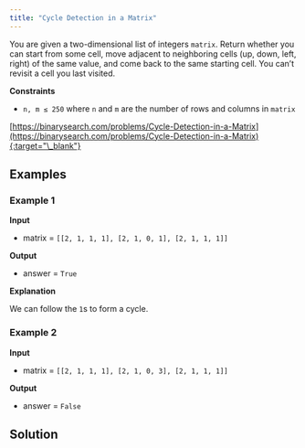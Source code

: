 ```yaml
---
title: "Cycle Detection in a Matrix"
---
```


You are given a two-dimensional list of integers `matrix`. Return whether you can start from some cell, move adjacent to neighboring cells (up, down, left, right) of the same value, and come back to the same starting cell. You can’t revisit a cell you last visited.

**Constraints**

- `n, m ≤ 250` where `n` and `m` are the number of rows and columns in `matrix`

[https://binarysearch.com/problems/Cycle-Detection-in-a-Matrix](https://binarysearch.com/problems/Cycle-Detection-in-a-Matrix){:target="\_blank"}

## Examples

### Example 1

**Input**

- matrix = `[[2, 1, 1, 1], [2, 1, 0, 1], [2, 1, 1, 1]]`

**Output**

- answer = `True`

**Explanation**

We can follow the `1`s to form a cycle.

### Example 2

**Input**

- matrix = `[[2, 1, 1, 1], [2, 1, 0, 3], [2, 1, 1, 1]]`

**Output**

- answer = `False`

## Solution

<script src="https://gist.github.com/yaeba/16da7be5123724fcf6eccc25581cef5a.js?file=Cycle-Detection-in-a-Matrix.py"></script>
